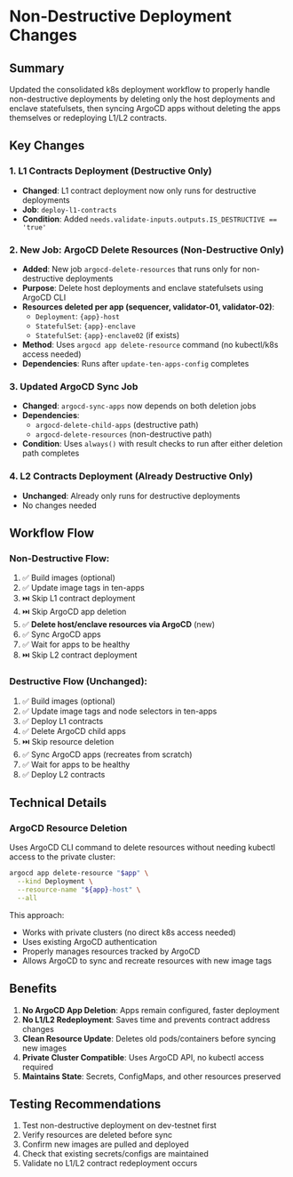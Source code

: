 # Non-Destructive Deployment Changes

## Summary
Updated the consolidated k8s deployment workflow to properly handle non-destructive deployments by deleting only the host deployments and enclave statefulsets, then syncing ArgoCD apps without deleting the apps themselves or redeploying L1/L2 contracts.

## Key Changes

### 1. L1 Contracts Deployment (Destructive Only)
- **Changed**: L1 contract deployment now only runs for destructive deployments
- **Job**: `deploy-l1-contracts`
- **Condition**: Added `needs.validate-inputs.outputs.IS_DESTRUCTIVE == 'true'`

### 2. New Job: ArgoCD Delete Resources (Non-Destructive Only)
- **Added**: New job `argocd-delete-resources` that runs only for non-destructive deployments
- **Purpose**: Delete host deployments and enclave statefulsets using ArgoCD CLI
- **Resources deleted per app (sequencer, validator-01, validator-02)**:
  - `Deployment`: `{app}-host`
  - `StatefulSet`: `{app}-enclave`
  - `StatefulSet`: `{app}-enclave02` (if exists)
- **Method**: Uses `argocd app delete-resource` command (no kubectl/k8s access needed)
- **Dependencies**: Runs after `update-ten-apps-config` completes

### 3. Updated ArgoCD Sync Job
- **Changed**: `argocd-sync-apps` now depends on both deletion jobs
- **Dependencies**:
  - `argocd-delete-child-apps` (destructive path)
  - `argocd-delete-resources` (non-destructive path)
- **Condition**: Uses `always()` with result checks to run after either deletion path completes

### 4. L2 Contracts Deployment (Already Destructive Only)
- **Unchanged**: Already only runs for destructive deployments
- No changes needed

## Workflow Flow

### Non-Destructive Flow:
1. ✅ Build images (optional)
2. ✅ Update image tags in ten-apps
3. ⏭️ Skip L1 contract deployment
4. ⏭️ Skip ArgoCD app deletion
5. ✅ **Delete host/enclave resources via ArgoCD** (new)
6. ✅ Sync ArgoCD apps
7. ✅ Wait for apps to be healthy
8. ⏭️ Skip L2 contract deployment

### Destructive Flow (Unchanged):
1. ✅ Build images (optional)
2. ✅ Update image tags and node selectors in ten-apps
3. ✅ Deploy L1 contracts
4. ✅ Delete ArgoCD child apps
5. ⏭️ Skip resource deletion
6. ✅ Sync ArgoCD apps (recreates from scratch)
7. ✅ Wait for apps to be healthy
8. ✅ Deploy L2 contracts

## Technical Details

### ArgoCD Resource Deletion
Uses ArgoCD CLI command to delete resources without needing kubectl access to the private cluster:

```bash
argocd app delete-resource "$app" \
  --kind Deployment \
  --resource-name "${app}-host" \
  --all
```

This approach:
- Works with private clusters (no direct k8s access needed)
- Uses existing ArgoCD authentication
- Properly manages resources tracked by ArgoCD
- Allows ArgoCD to sync and recreate resources with new image tags

## Benefits

1. **No ArgoCD App Deletion**: Apps remain configured, faster deployment
2. **No L1/L2 Redeployment**: Saves time and prevents contract address changes
3. **Clean Resource Update**: Deletes old pods/containers before syncing new images
4. **Private Cluster Compatible**: Uses ArgoCD API, no kubectl access required
5. **Maintains State**: Secrets, ConfigMaps, and other resources preserved

## Testing Recommendations

1. Test non-destructive deployment on dev-testnet first
2. Verify resources are deleted before sync
3. Confirm new images are pulled and deployed
4. Check that existing secrets/configs are maintained
5. Validate no L1/L2 contract redeployment occurs
